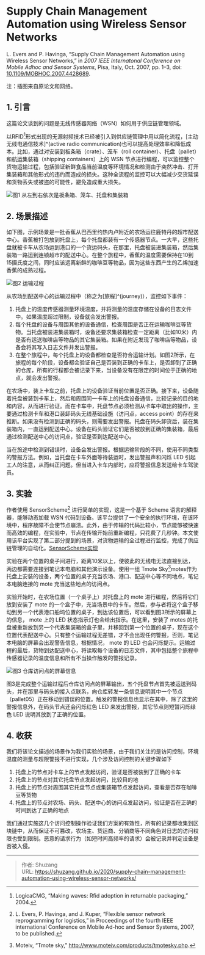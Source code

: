 # Supply Chain Management Automation using Wireless Sensor Networks


L. Evers and P. Havinga, “Supply Chain Management Automation using Wireless Sensor Networks,” in *2007 IEEE Internatonal Conference on Mobile Adhoc and Sensor Systems*, Pisa, Italy, Oct. 2007, pp. 1–3, doi: [10.1109/MOBHOC.2007.4428689](https://doi.org/10.1109/MOBHOC.2007.4428689).

注：插图来自原论文和网络。

## 1. 引言

这篇论文谈到的问题是无线传感器网络（WSN）如何用于供应链管理领域。

以RFID[^logica2004making]形式出现的无源射频技术已经被引入到供应链管理中用以简化流程，[主动无线电通信技术]^(active radio communication)也可以提高处理效率和降低成本。比如，通过对安装到板条箱（crate）、笼车（roll container）、托盘（pallet）和航运集装箱（shipping containers）上的 WSN 节点进行编程，可以监控整个货物运输过程，包括验证新鲜食品当前温度等环境情况和检测由于突然冲击、打开集装箱和其他形式的违约而造成的损失。这种全流程的监控可以大幅减少交货延误和货物丢失或被盗的可能性，避免造成重大损失。

[^logica2004making]:LogicaCMG, “Making waves: Rfid adoption in returnable packaging,” 2004.

![图1 从左到右依次是板条箱、笼车、托盘和集装箱](https://picped-1301226557.cos.ap-beijing.myqcloud.com/YJS_20200420_%E5%90%84%E7%A7%8D%E7%AE%B1%E5%AD%90.jpg)

## 2. 场景描述

如下图，示例场景是一批香蕉从巴西里约热内卢附近的农场运往鹿特丹的超市配送中心。香蕉被打包放到托盘上，每个托盘都装有一个传感器节点。一大早，这些托盘就被卡车从农场运到港口的一个货运码头，在那里，托盘被装进集装箱，然后集装箱一路运到连锁超市的配送中心。在整个旅程中，香蕉的温度需要保持在10到15摄氏度之间，同时应该远离新鲜的咖啡豆等物品，因为这些东西产生的乙烯加速香蕉的成熟过程。

![图2 运输过程](https://ieeexplore.ieee.org/mediastore_new/IEEE/content/media/4428591/4428592/4428689/4428689-fig-1-source-small.gif)

从农场到配送中心的运输过程中（称之为[旅程]^(journey)），监控如下事件：

1. 托盘上的温度传感器测量环境温度，并将测量的温度存储在设备的日志文件中。如果温度超过限制，设备就会发出警报。
2. 每个托盘的设备与周围其他的设备通信，检查周围是否正在运输咖啡豆等货物。当托盘被装进集装箱时，设备还要求集装箱检查一定距离（比如10米）内是否有运送咖啡店等物品的其它集装箱。如果在附近发现了咖啡店等物品，设备会将其写入日志文件并发出警报。
3. 在整个旅程中，每个托盘上的设备都检查是否符合运输计划。如图2所示，在旅程的每个阶段，设备都会验证自己是否装到正确的卡车上，是否卸到了正确的仓库，所有的行程都会被记录下来，当设备没有在限定的时间位于正确的地点，就会发出警报。

在农场中，装上卡车之前，托盘上的设备验证当前位置是否正确。接下来，设备随着托盘被装到卡车上，然后和周围同一卡车上的托盘设备通信，比较记录的目的地和内容，从而进行验证。而在卡车中，托盘节点必须检测从卡车中取出的操作，主要通过检测卡车和港口装卸码头无线基础设施（访问点，access point）的存在来推断。如果没有检测到正确的码头，则需要发出警报。托盘在码头卸货后，装在集装箱内，一直运到配送中心。设备在码头验证它们是否被放到正确的集装箱，最后通过检测配送中心的访问点，验证是否到达配送中心。

当在旅途中检测到错误时，设备会发出警报。根据运输阶段的不同，使用不同类型的警报方法。例如，当托盘在卡车外面等待装运时，发出警报声和闪烁 LED 引起工人的注意，从而纠正问题。但当进入卡车内部时，应将警报信息发送给卡车驾驶员。

## 3. 实验

作者使用 SensorScheme[^evers2007flexible] 进行简单的实现，这是一个基于 Scheme 语言的解释器，能够动态加载 WSN 代码到设备。该平台提供了一个安全的执行环境，在该环境中，程序故障不会使节点崩溃。此外，由于传输的代码比较小，节点能够被快速而高效的编程，在实验中，节点在传输开始前重新编程，只花费了几秒钟。本文使用该平台实现了第二部分提到的场景，对货物运输的全过程进行监控，完成了供应链管理的自动化。[SensorScheme实现](https://srfi.schemers.org/)

[^evers2007flexible]: L. Evers, P. Havinga, and J. Kuper, “Flexible sensor network reprogramming for logistics,” in Proceedings of the fourth IEEE international Conference on Mobile Ad-hoc and Sensor Systems, 2007, to be published.

实验在两个位置的桌子间进行，距离10米以上，使彼此的无线电无法直接到达，两边都需要连接到笔记本电脑和其他演示设备。使用一组 Tmote Sky[^moteiv]motes作为托盘上安装的设备，两个位置的桌子充当农场、港口、配送中心等不同地点，笔记本电脑连接的 mote 充当这些地点的访问点。

实验开始时，在农场位置（一个桌子上）对托盘上的 mote 进行编程，然后将它们放到安装了 mote 的一个盒子中，充当场景中的卡车。然后，参与者将这个盒子移动到另一个代表港口船坞位置的桌子，到达该位置后，可以看到图3所示的屏幕上的信息， mote 上的 LED 状态指示灯也会给出指示。在这里，安装了 motes 的托盘被重新放到另一个代表集装箱的盒子里，并移回到第一个位置的桌子，现在这个位置代表配送中心。只有整个运输过程无差错，才不会出现任何警报，否则，笔记本电脑的屏幕会出现警告信息，根据情况， mote 的 LED 也会闪烁提示。运输过程的最后，货物到达配送中心，将读取每个设备的日志文件，其中包括整个旅程中传感器记录的温度信息和所有不当操作触发的警报记录。

[^moteiv]:Moteiv, “Tmote sky,” <http://www.moteiv.com/products/tmotesky.php>.

![图3 仓库访问点的屏幕信息](https://ieeexplore.ieee.org/mediastore_new/IEEE/content/media/4428591/4428592/4428689/4428689-fig-2-source-small.gif)

图3是完成整个运输过程后仓库访问点的屏幕输出，五个托盘节点首先被运送到码头，并在那里与码头的接入点联系，向仓库转发一条信息说明其中一个节点（pallet05）正在移动到错误的位置。触发的警报信息也显示在其中，除了这里的警报信息外，在码头节点还会闪烁红色 LED 来发出警报，其它节点则短暂闪烁绿色 LED 说明其放到了正确的位置。

## 4. 收获

我们将该论文描述的场景作为我们实验的场景，由于我们关注的是访问控制，环境温度的测量与超限警报不进行实现，几个涉及访问控制的关键步骤如下

1. 托盘上的节点对卡车上的节点发起访问，验证是否被装到了正确的卡车
2. 托盘上的节点对其它托盘节点发起访问，比较目的地
3. 托盘上的节点对周围其它托盘节点或集装箱节点发起访问，查看是否存在咖啡豆等货物
4. 托盘上的节点对农场、码头、配送中心的访问点发起访问，验证是否在正确的时间到达了正确的地点

我们通过实施这几个访问控制操作验证我们方案的有效性，所有的记录都收集到区块链中，从而保证不可篡改，农场主、货运商、分销商等不同角色对日志的访问权限也受到限制。恶意的请求行为（如短时间高频率的请求）会被记录并判定设备是否被入侵。


---

> 作者: Shuzang  
> URL: https://shuzang.github.io/2020/supply-chain-management-automation-using-wireless-sensor-networks/  

